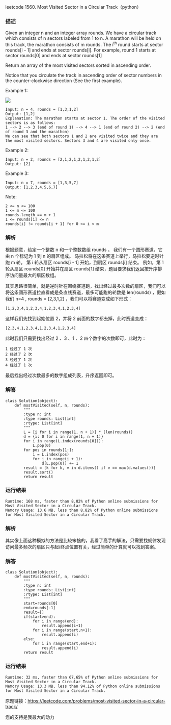 leetcode  1560. Most Visited Sector in a Circular Track（python）

### 描述

Given an integer n and an integer array rounds. We have a circular track which consists of n sectors labeled from 1 to n. A marathon will be held on this track, the marathon consists of m rounds. The i<sup>th</sup> round starts at sector rounds[i - 1] and ends at sector rounds[i]. For example, round 1 starts at sector rounds[0] and ends at sector rounds[1]

Return an array of the most visited sectors sorted in ascending order.

Notice that you circulate the track in ascending order of sector numbers in the counter-clockwise direction (See the first example).





Example 1:

![](https://assets.leetcode.com/uploads/2020/08/14/tmp.jpg)
	
	Input: n = 4, rounds = [1,3,1,2]
	Output: [1,2]
	Explanation: The marathon starts at sector 1. The order of the visited sectors is as follows:
	1 --> 2 --> 3 (end of round 1) --> 4 --> 1 (end of round 2) --> 2 (end of round 3 and the marathon)
	We can see that both sectors 1 and 2 are visited twice and they are the most visited sectors. Sectors 3 and 4 are visited only once.

	
Example 2:
	
	
	Input: n = 2, rounds = [2,1,2,1,2,1,2,1,2]
	Output: [2]

Example 3:

	Input: n = 7, rounds = [1,3,5,7]
	Output: [1,2,3,4,5,6,7]

	

Note:

	2 <= n <= 100
	1 <= m <= 100
	rounds.length == m + 1
	1 <= rounds[i] <= n
	rounds[i] != rounds[i + 1] for 0 <= i < m


### 解析


根据题意，给定一个整数 n 和一个整数数组 rounds 。 我们有一个圆形赛道，它由 n 个标记为 1 到 n 的扇区组成。 马拉松将在这条赛道上举行，马拉松要逆时针跑 m 轮。 第 i 轮从扇区 rounds[i - 1] 开始，到扇区 rounds[i] 结束。 例如，第 1 轮从扇区 rounds[0] 开始并在扇区 rounds[1] 结束，题目要求我们返回按升序排序访问量最大的扇区数组。

其实思路很简单，就是逆时针在围绕赛道跑，找出经过最多次数的扇区，我们可以将这条圆形赛道拉直看成是条直线赛道，最多可能跑的轮数是 len(rounds) ，假如我们 n=4 , rounds = [2,3,1,2] ，我们可以将赛道变成如下形式：

	[1,2,3,4,1,2,3,4,1,2,3,4,1,2,3,4]

这样我们先找到起始位置 2，并将 2 前面的数字都去掉，此时赛道变成：

	[2,3,4,1,2,3,4,1,2,3,4,1,2,3,4]

此时我们只需要找出经过 2 、3 、1 、2 四个数字的次数即可，此时为：
	
	1 经过了 1 次
	2 经过了 2 次
	3 经过了 1 次
	4 经过了 1 次
最后找出经过次数最多的数字组成列表，升序返回即可。


### 解答
				

	class Solution(object):
	    def mostVisited(self, n, rounds):
	        """
	        :type n: int
	        :type rounds: List[int]
	        :rtype: List[int]
	        """
	        L = [i for i in range(1, n + 1)] * (len(rounds))
	        d = {i: 0 for i in range(1, n + 1)}
	        for i in range(L.index(rounds[0])):
	            L.pop(0)
	        for pos in rounds[1:]:
	            i = L.index(pos)
	            for j in range(i + 1):
	                d[L.pop(0)] += 1
	        result = [k for k, v in d.items() if v == max(d.values())]
	        result.sort()
	        return result
            	      
			
### 运行结果

	
	Runtime: 168 ms, faster than 8.82% of Python online submissions for Most Visited Sector in a Circular Track.
	Memory Usage: 13.6 MB, less than 8.82% of Python online submissions for Most Visited Sector in a Circular Track.

### 解析

其实像上面这种模拟的方法是比较笨拙的，我看了高手的解法，只需要找规律发现访问最多频次的扇区只与起/终点位置有关，经过简单的计算就可以找到答案。

### 解答

	class Solution(object):
	    def mostVisited(self, n, rounds):
	        """
	        :type n: int
	        :type rounds: List[int]
	        :rtype: List[int]
	        """
	        start=rounds[0]
	        end=rounds[-1]
	        result=[]
	        if(start>end):
	            for i in range(end):
	                result.append(i+1)
	            for i in range(start,n+1):
	                result.append(i)
	        else:
	            for i in range(start,end+1):
	                result.append(i)
	        return result
	



### 运行结果

	Runtime: 32 ms, faster than 67.65% of Python online submissions for Most Visited Sector in a Circular Track.
	Memory Usage: 13.3 MB, less than 94.12% of Python online submissions for Most Visited Sector in a Circular Track.
	
原题链接：https://leetcode.com/problems/most-visited-sector-in-a-circular-track/



您的支持是我最大的动力
